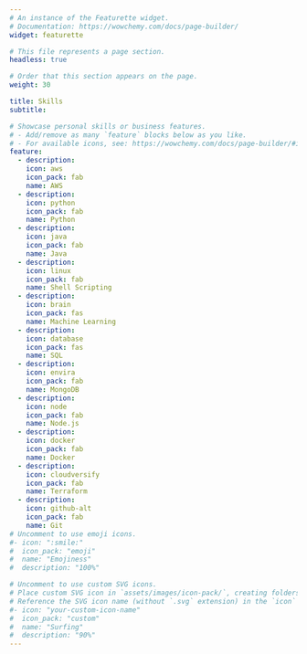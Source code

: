 ```yaml
---
# An instance of the Featurette widget.
# Documentation: https://wowchemy.com/docs/page-builder/
widget: featurette

# This file represents a page section.
headless: true

# Order that this section appears on the page.
weight: 30

title: Skills
subtitle:

# Showcase personal skills or business features.
# - Add/remove as many `feature` blocks below as you like.
# - For available icons, see: https://wowchemy.com/docs/page-builder/#icons
feature:
  - description:
    icon: aws
    icon_pack: fab
    name: AWS
  - description:
    icon: python
    icon_pack: fab
    name: Python
  - description:
    icon: java
    icon_pack: fab
    name: Java
  - description:
    icon: linux
    icon_pack: fab
    name: Shell Scripting
  - description:
    icon: brain
    icon_pack: fas
    name: Machine Learning
  - description:
    icon: database
    icon_pack: fas
    name: SQL
  - description:
    icon: envira
    icon_pack: fab
    name: MongoDB
  - description:
    icon: node
    icon_pack: fab
    name: Node.js
  - description:
    icon: docker
    icon_pack: fab
    name: Docker
  - description:
    icon: cloudversify
    icon_pack: fab
    name: Terraform
  - description:
    icon: github-alt
    icon_pack: fab
    name: Git
# Uncomment to use emoji icons.
#- icon: ":smile:"
#  icon_pack: "emoji"
#  name: "Emojiness"
#  description: "100%"

# Uncomment to use custom SVG icons.
# Place custom SVG icon in `assets/images/icon-pack/`, creating folders if necessary.
# Reference the SVG icon name (without `.svg` extension) in the `icon` field.
#- icon: "your-custom-icon-name"
#  icon_pack: "custom"
#  name: "Surfing"
#  description: "90%"
---
```

